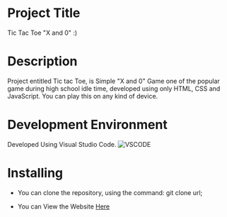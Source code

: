 # Project Title
Tic Tac Toe "X and 0" :)

# Description
 Project entitled Tic tac Toe, is Simple "X and 0" Game one of the popular game during high school idle time, developed using only HTML, CSS and JavaScript. You can play this on any kind of device.
![]()
![]()
![]()
 # Development Environment
 Developed Using Visual Studio Code.
 ![VSCODE]()

 # Installing
 * You can clone the repository, using the command: git clone url;
 
 * You can View the Website [Here]()


